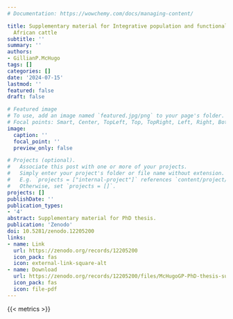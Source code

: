 ```yaml
---
# Documentation: https://wowchemy.com/docs/managing-content/

title: Supplementary material for Integrative population and functional genomics of
  African cattle
subtitle: ''
summary: ''
authors:
- GillianP.McHugo
tags: []
categories: []
date: '2024-07-15'
lastmod: ''
featured: false
draft: false

# Featured image
# To use, add an image named `featured.jpg/png` to your page's folder.
# Focal points: Smart, Center, TopLeft, Top, TopRight, Left, Right, BottomLeft, Bottom, BottomRight.
image:
  caption: ''
  focal_point: ''
  preview_only: false

# Projects (optional).
#   Associate this post with one or more of your projects.
#   Simply enter your project's folder or file name without extension.
#   E.g. `projects = ["internal-project"]` references `content/project/deep-learning/index.md`.
#   Otherwise, set `projects = []`.
projects: []
publishDate: ''
publication_types:
- '4'
abstract: Supplementary material for PhD thesis.
publication: 'Zenodo'
doi: 10.5281/zenodo.12205200
links:
- name: Link
  url: https://zenodo.org/records/12205200
  icon_pack: fas
  icon: external-link-square-alt
- name: Download
  url: https://zenodo.org/records/12205200/files/McHugoGP-PhD-thesis-supp.pdf
  icon_pack: fas
  icon: file-pdf
---
```


{{< metrics >}}